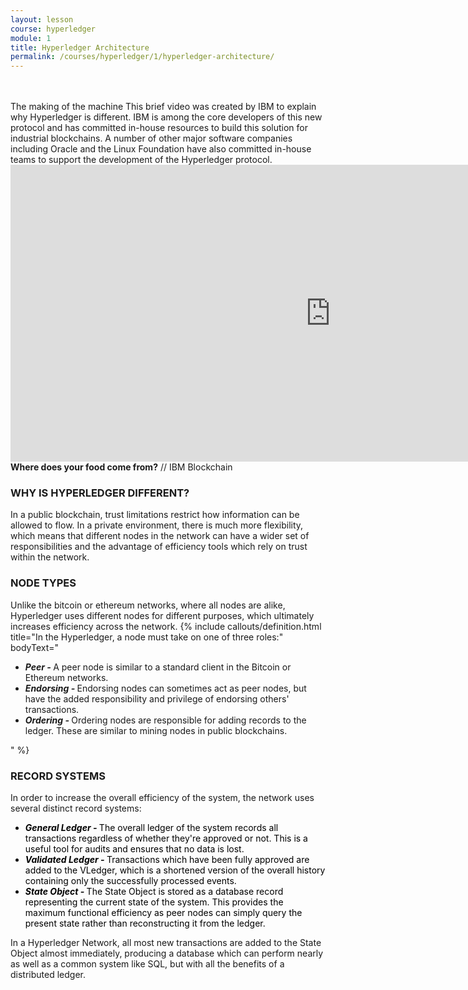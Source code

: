 ```yaml
---
layout: lesson
course: hyperledger
module: 1
title: Hyperledger Architecture
permalink: /courses/hyperledger/1/hyperledger-architecture/
---
```

<br>
<br>
<span class="openingParagraph">The making of the machine</span>
This brief video was created by IBM to explain why Hyperledger is different. IBM is among the core developers of this new protocol and has committed in-house resources to build this solution for industrial blockchains. A number of other major software companies including Oracle and the Linux Foundation have also committed in-house teams to support the development of the Hyperledger protocol.

<iframe class="askAnExpert"  src="https://www.youtube.com/embed/_EY0Ld8Hp8Y"  width="1024" height="475"  frameborder="0" allow="accelerometer; autoplay; encrypted-media; gyroscope; picture-in-picture" allowfullscreen></iframe>
<!-- <iframe class="askAnExpert" src="https://www.youtube.com/embed/EKa5Gh9whgU" width="1024" height="475" frameborder="0" allowfullscreen="allowfullscreen"></iframe> -->
<span class="imageCaption"><span class="mainImageTitle"><b>Where does your food come from?</b></span> // IBM Blockchain</span>

<h3>WHY IS HYPERLEDGER DIFFERENT?</h3>
In a public blockchain, trust limitations restrict how information can be allowed to flow. In a private environment, there is much more flexibility, which means that different nodes in the network can have a wider set of responsibilities and the advantage of efficiency tools which rely on trust within the network.

<h3>NODE TYPES</h3>
Unlike the bitcoin or ethereum networks, where all nodes are alike, Hyperledger uses different nodes for different purposes, which ultimately increases efficiency across the network.
{% include callouts/definition.html
	title="In the Hyperledger, a node must take on one of three roles:"
	bodyText="<ul><li><em><strong>Peer - </strong></em>A peer node is similar to a standard client in the Bitcoin or Ethereum networks.</li><li><em><strong>Endorsing - </strong></em>Endorsing nodes can sometimes act as peer nodes, but have the added responsibility and privilege of endorsing others' transactions.</li><li><em><strong>Ordering - </strong></em>Ordering nodes are responsible for adding records to the ledger. These are similar to mining nodes in public blockchains.</li></ul>"
%}        

<h3>RECORD SYSTEMS</h3>
In order to increase the overall efficiency of the system, the network uses several distinct record systems:
<ul style="color:black;">
 	<li><em><strong>General Ledger - </strong></em>The overall ledger of the system records all transactions regardless of whether they're approved or not. This is a useful tool for audits and ensures that no data is lost.</li>
 	<li><em><strong>Validated Ledger - </strong></em>Transactions which have been fully approved are added to the VLedger, which is a shortened version of the overall history containing only the successfully processed events.</li>
 	<li><em><strong>State Object - </strong></em>The State Object is stored as a database record representing the current state of the system. This provides the maximum functional efficiency as peer nodes can simply query the present state rather than reconstructing it from the ledger.</li>
</ul>

In a Hyperledger Network, all most new transactions are added to the State Object almost immediately, producing a database which can perform nearly as well as a common system like SQL, but with all the benefits of a distributed ledger. 
